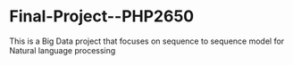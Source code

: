 # Final-Project--PHP2650
This is a Big Data project that focuses on sequence to sequence model for Natural language processing
